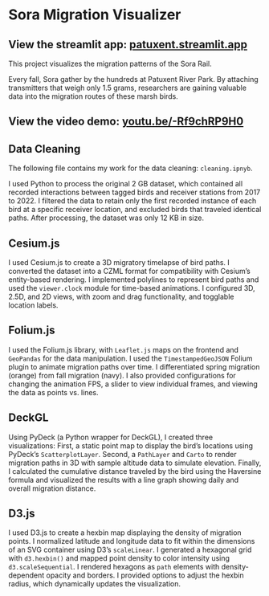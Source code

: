 # Sora Migration Visualizer
## View the streamlit app: [patuxent.streamlit.app](https://patuxent.streamlit.app/)

This project visualizes the migration patterns of the Sora Rail.

Every fall, Sora gather by the hundreds at Patuxent River Park. By attaching transmitters that weigh only 1.5 grams, researchers are gaining valuable data into the migration routes of these marsh birds.

## View the video demo: [youtu.be/-Rf9chRP9H0](https://youtu.be/-Rf9chRP9H0?si=D9LC7OyyWbRDNP8_)

## Data Cleaning

The following file contains my work for the data cleaning: `cleaning.ipnyb`.

I used Python to process the original 2 GB dataset, which contained all recorded interactions between tagged birds and receiver stations from 2017 to 2022. I filtered the data to retain only the first recorded instance of each bird at a specific receiver location, and excluded birds that traveled identical paths. After processing, the dataset was only 12 KB in size.

## Cesium.js

I used Cesium.js to create a 3D migratory timelapse of bird paths. I converted the dataset into a CZML format for compatibility with Cesium’s entity-based rendering. I implemented polylines to represent bird paths and used the `viewer.clock` module for time-based animations. I configured 3D, 2.5D, and 2D views, with zoom and drag functionality, and togglable location labels.

## Folium.js

I used the Folium.js library, with `Leaflet.js` maps on the frontend and `GeoPandas` for the data manipulation. I used the `TimestampedGeoJSON` Folium plugin to animate migration paths over time. I differentiated spring migration (orange) from fall migration (navy). I also provided configurations for changing the animation FPS, a slider to view individual frames, and viewing the data as points vs. lines.

## DeckGL

Using PyDeck (a Python wrapper for DeckGL), I created three visualizations: First, a static point map to display the bird’s locations using PyDeck’s `ScatterplotLayer`. Second, a `PathLayer` and `Carto` to render migration paths in 3D with sample altitude data to simulate elevation. Finally, I calculated the cumulative distance traveled by the bird using the Haversine formula and visualized the results with a line graph showing daily and overall migration distance.

## D3.js

I used D3.js to create a hexbin map displaying the density of migration points. I normalized latitude and longitude data to fit within the dimensions of an SVG container using D3’s `scaleLinear`. I generated a hexagonal grid with `d3.hexbin()` and mapped point density to color intensity using `d3.scaleSequential`. I rendered hexagons as `path` elements with density-dependent opacity and borders. I provided options to adjust the hexbin radius, which dynamically updates the visualization.
